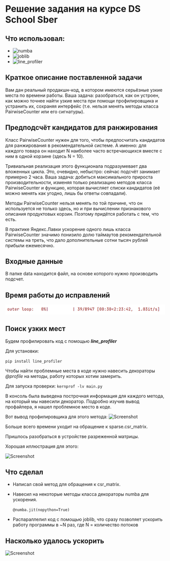 # Решение задания на курсе DS School Sber

## Что использовал:
- ![numba](https://img.shields.io/badge/-numba-090909?style=for-the-badge&logo=numba)
- ![joblib](https://img.shields.io/badge/-joblib-fe8130?style=for-the-badge)
- ![line_profiler](https://img.shields.io/badge/-line_profiler-f0ff00?style=for-the-badge)

## Краткое описание поставленной задачи

Вам дан реальный продакшн-код, в котором имеются серьёзные узкие места 
по времени работы. Ваша задача: разобраться, как он устроен,
как можно точнее найти узкие места при помощи профилировщика
и устранить их, сохраняя интерфейс 
(т.е. нельзя менять методы класса PairwiseCounter или его
сигнатуры).

## Предподсчёт кандидатов для ранжирования
Класс PairwiseCounter нужен для того, чтобы предпосчитать кандидатов для ранжирования в рекомендательной системе. А именно: для каждого товара он находит N наиболее часто встречающихся вместе с ним в одной корзине (здесь N = 10).

Тривиальная реализация этого функционала подразумевает два вложенных цикла. Это, очевидно, небыстро: сейчас подсчёт занимает примерно 2 часа. Ваша задача: добиться максимального прироста производительности, изменяя только реализацию методов класса PairwiseCounter и функцию, которая вычисляет списки кандидатов (её можно менять как угодно, лишь бы ответы совпадали).

Методы PairwiseCounter нельзя менять по той причине, что он используется не только здесь, но и при вычислении признакового описания продуктовых корзин. Поэтому придётся работать с тем, что есть.

В практике Яндекс.Лавки ускорение одного лишь класса PairwiseCounter значимо понизило долю таймаутов рекомендательной системы на треть, что дало дополнительные сотни тысяч рублей прибыли ежемесячно.

## Входные данные

В папке data находится файл, на основе которого нужно производить подсчет.

## Время работы до исправлений
![Screenshot](photos/время_работы_исходного_кода.png)

## Поиск узких мест
Будем профилировать код с помощью ***line_profiler***

Для установки: 

```pip install line_profiler```

Чтобы найти проблемные места в коде нужно навесить декораторы *@profile* на методы, работу которых хотим замерить. 

Для запуска проверки:
```kernprof -lv main.py```

В консоль была выведена построчная информация для каждого метода, на который мы навесили декоратор. Подробно изучив вывод профайлера, я нашел проблемное место в коде.

Вот вывод профилировщика для этого метода:
![Screenshot](photos/профилировка.png)

Больше всего времени уходит на обращение к sparse.csr_matrix.

Пришлось разобраться в устройстве разреженной матрицы. 

Хорошая иллюстрация для этого:

![Screenshot](photos/csr.png)

## Что сделал
- Написал свой метод для обращения к csr_matrix. 
- Навесил на некоторые методы класса декораторы numba для ускорения. 
  
  ```@numba.jit(nopython=True)```
  
- Распараллелил код с помощью joblib, что сразу позволяет ускорить работу программы в ~N раз, где N = количеcтво потоков

## Насколько удалось ускорить
![Screenshot](photos/время_работы_моего_кода.png)
